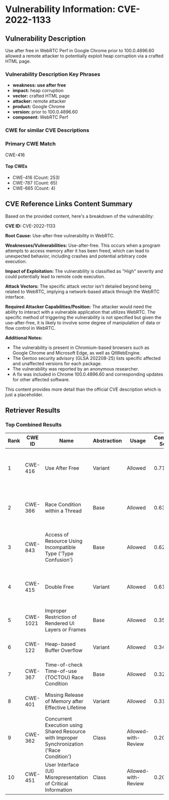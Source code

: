 # Vulnerability Information: CVE-2022-1133

## Vulnerability Description
Use after free in WebRTC Perf in Google Chrome prior to 100.0.4896.60 allowed a remote attacker to potentially exploit heap corruption via a crafted HTML page.

### Vulnerability Description Key Phrases
- **weakness:** **use after free**
- **impact:** heap corruption
- **vector:** crafted HTML page
- **attacker:** remote attacker
- **product:** Google Chrome
- **version:** prior to 100.0.4896.60
- **component:** WebRTC Perf

### CWE for similar CVE Descriptions
### Primary CWE Match
CWE-416

#### Top CWEs
- CWE-416 (Count: 253)
- CWE-787 (Count: 65)
- CWE-665 (Count: 4)

## CVE Reference Links Content Summary
Based on the provided content, here's a breakdown of the vulnerability:

**CVE ID:** CVE-2022-1133

**Root Cause:** Use-after-free vulnerability in WebRTC.

**Weaknesses/Vulnerabilities:** Use-after-free. This occurs when a program attempts to access memory after it has been freed, which can lead to unexpected behavior, including crashes and potential arbitrary code execution.

**Impact of Exploitation:** The vulnerability is classified as "High" severity and could potentially lead to remote code execution.

**Attack Vectors:** The specific attack vector isn't detailed beyond being related to WebRTC, implying a network-based attack through the WebRTC interface.

**Required Attacker Capabilities/Position:** The attacker would need the ability to interact with a vulnerable application that utilizes WebRTC. The specific method of triggering the vulnerability is not specified but given the use-after-free, it is likely to involve some degree of manipulation of data or flow control in WebRTC.

**Additional Notes:**
- The vulnerability is present in Chromium-based browsers such as Google Chrome and Microsoft Edge, as well as QtWebEngine.
- The Gentoo security advisory (GLSA 202208-25) lists specific affected and unaffected versions for each package.
- The vulnerability was reported by an anonymous researcher.
- A fix was included in Chrome 100.0.4896.60 and corresponding updates for other affected software.

This content provides more detail than the official CVE description which is just a placeholder.

## Retriever Results

### Top Combined Results

| Rank | CWE ID | Name | Abstraction | Usage | Combined Score | Retrievers | Individual Scores |
|------|--------|------|-------------|-------|---------------|------------|-------------------|
| 1 | CWE-416 | Use After Free | Variant | Allowed | 0.7171 | dense, sparse, graph | dense: 0.682, sparse: 0.247, graph: 0.823 |
| 2 | CWE-366 | Race Condition within a Thread | Base | Allowed | 0.6314 | dense, sparse, graph | dense: 0.602, sparse: 0.199, graph: 0.605 |
| 3 | CWE-843 | Access of Resource Using Incompatible Type ('Type Confusion') | Base | Allowed | 0.6252 | dense, sparse, graph | dense: 0.536, sparse: 0.195, graph: 0.687 |
| 4 | CWE-415 | Double Free | Variant | Allowed | 0.6176 | dense, sparse, graph | dense: 0.569, sparse: 0.166, graph: 0.810 |
| 5 | CWE-1021 | Improper Restriction of Rendered UI Layers or Frames | Base | Allowed | 0.3543 | dense, sparse | dense: 0.557, sparse: 0.132 |
| 6 | CWE-122 | Heap-based Buffer Overflow | Variant | Allowed | 0.3498 | dense, sparse | dense: 0.565, sparse: 0.168 |
| 7 | CWE-367 | Time-of-check Time-of-use (TOCTOU) Race Condition | Base | Allowed | 0.3296 | dense, sparse | dense: 0.524, sparse: 0.118 |
| 8 | CWE-401 | Missing Release of Memory after Effective Lifetime | Variant | Allowed | 0.3158 | dense, sparse | dense: 0.548, sparse: 0.119 |
| 9 | CWE-362 | Concurrent Execution using Shared Resource with Improper Synchronization ('Race Condition') | Class | Allowed-with-Review | 0.2084 | dense, sparse | dense: 0.531, sparse: 0.156 |
| 10 | CWE-451 | User Interface (UI) Misrepresentation of Critical Information | Class | Allowed-with-Review | 0.2038 | dense, sparse | dense: 0.554, sparse: 0.121 |

